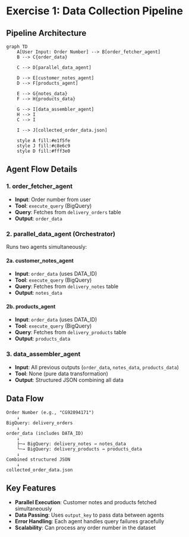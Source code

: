 # Exercise 1: Data Collection Pipeline

## Pipeline Architecture

```mermaid
graph TD
    A[User Input: Order Number] --> B[order_fetcher_agent]
    B --> C{order_data}
    
    C --> D[parallel_data_agent]
    
    D --> E[customer_notes_agent]
    D --> F[products_agent]
    
    E --> G{notes_data}
    F --> H{products_data}
    
    G --> I[data_assembler_agent]
    H --> I
    C --> I
    
    I --> J[collected_order_data.json]
    
    style A fill:#e1f5fe
    style J fill:#c8e6c9
    style D fill:#fff3e0
```

## Agent Flow Details

### 1. **order_fetcher_agent**
- **Input**: Order number from user
- **Tool**: `execute_query` (BigQuery)
- **Query**: Fetches from `delivery_orders` table
- **Output**: `order_data`

### 2. **parallel_data_agent** (Orchestrator)
Runs two agents simultaneously:

#### 2a. **customer_notes_agent**
- **Input**: `order_data` (uses DATA_ID)
- **Tool**: `execute_query` (BigQuery)
- **Query**: Fetches from `delivery_notes` table
- **Output**: `notes_data`

#### 2b. **products_agent**
- **Input**: `order_data` (uses DATA_ID)
- **Tool**: `execute_query` (BigQuery)
- **Query**: Fetches from `delivery_products` table
- **Output**: `products_data`

### 3. **data_assembler_agent**
- **Input**: All previous outputs (`order_data`, `notes_data`, `products_data`)
- **Tool**: None (pure data transformation)
- **Output**: Structured JSON combining all data

## Data Flow

```
Order Number (e.g., "CG92094171")
    ↓
BigQuery: delivery_orders
    ↓
order_data (includes DATA_ID)
    ↓
    ├─→ BigQuery: delivery_notes → notes_data
    └─→ BigQuery: delivery_products → products_data
    ↓
Combined structured JSON
    ↓
collected_order_data.json
```

## Key Features

- **Parallel Execution**: Customer notes and products fetched simultaneously
- **Data Passing**: Uses `output_key` to pass data between agents
- **Error Handling**: Each agent handles query failures gracefully
- **Scalability**: Can process any order number in the dataset